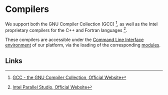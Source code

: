 # Compilers

We support both the GNU Compiler Collection (GCC) [^1], as well as the Intel proprietary compilers for the C++ and Fortran languages [^2].

These compilers are accessible under the [Command Line Interface environment](../../cli/environment.md) of our platform, via the loading of the corresponding [modules](../../cli/modules.md).

## Links

[^1]: [GCC - the GNU Compiler Collection, Official Website](https://gcc.gnu.org/)

[^2]: [Intel Parallel Studio, Official Website](https://software.intel.com/en-us/parallel-studio-xe)
